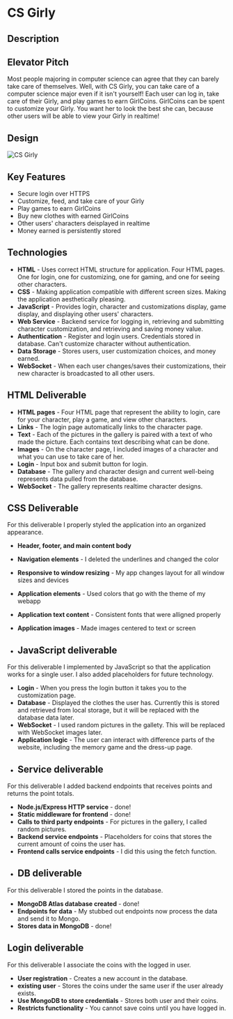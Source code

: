 # CS Girly
## Description
## Elevator Pitch
Most people majoring in computer science can agree that they can barely take care of themselves. Well, with CS Girly, you can take care of a computer science major even if it isn't yourself! Each user can log in, take care of their Girly, and play games to earn GirlCoins. GirlCoins can be spent to customize your Girly. You want her to look the best she can, because other users will be able to view your Girly in realtime!

## Design
![CS Girly](https://github.com/soph1e-mart1n/startup/assets/112999477/640e153c-5929-47d4-9c32-bb7b26f868e7)

## Key Features
* Secure login over HTTPS
* Customize, feed, and take care of your Girly
* Play games to earn GirlCoins
* Buy new clothes with earned GirlCoins
* Other users' characters deisplayed in realtime
* Money earned is persistently stored

## Technologies
* **HTML** - Uses correct HTML structure for application. Four HTML pages. One for login, one for customizing, one for gaming, and one for seeing other characters.
* **CSS** - Making application compatible with different screen sizes. Making the application aesthetically pleasing.
* **JavaScript** - Provides login, character and customizations display, game display, and displaying other users' characters. 
* **Web Service** - Backend service for logging in, retrieving and submitting character customization, and retrieving and saving money value. 
* **Authentication** - Register and login users. Credentials stored in database. Can't customize character without authentication.
* **Data Storage** - Stores users, user customization choices, and money earned.
* **WebSocket** - When each user changes/saves their customizations, their new character is broadcasted to all other users.

## HTML Deliverable
* **HTML pages** - Four HTML page that represent the ability to login, care for your character, play a game, and view other characters.
* **Links** - The login page automatically links to the character page.
* **Text** - Each of the pictures in the gallery is paired with a text of who made the picture. Each contains text describing what can be done.
* **Images** - On the character page, I included images of a character and what you can use to take care of her.
* **Login** - Input box and submit button for login.
* **Database** - The gallery and character design and current well-being represents data pulled from the database.
* **WebSocket** - The gallery represents realtime character designs.

## CSS Deliverable
For this deliverable I properly styled the application into an organized appearance.

* **Header, footer, and main content body**
* **Navigation elements** - I deleted the underlines and changed the color
* **Responsive to window resizing** - My app changes layout for all window sizes and devices
* **Application elements** - Used colors that go with the theme of my webapp
* **Application text content** - Consistent fonts that were alligned properly
* **Application images** - Made images centered to text or screen

* ## JavaScript deliverable

For this deliverable I implemented by JavaScript so that the application works for a single user. I also added placeholders for future technology.

- **Login** - When you press the login button it takes you to the customization page.
- **Database** - Displayed the clothes the user has. Currently this is stored and retrieved from local storage, but it will be replaced with the database data later.
- **WebSocket** - I used random pictures in the gallety. This will be replaced with WebSocket images later.
- **Application logic** - The user can interact with difference parts of the website, including the memory game and the dress-up page.

* ## Service deliverable

For this deliverable I added backend endpoints that receives points and returns the point totals.

- **Node.js/Express HTTP service** - done!
- **Static middleware for frontend** - done!
- **Calls to third party endpoints** - For pictures in the gallery, I called random pictures.
- **Backend service endpoints** - Placeholders for coins that stores the current amount of coins the user has.
- **Frontend calls service endpoints** - I did this using the fetch function.

* ## DB deliverable

For this deliverable I stored the points in the database.

- **MongoDB Atlas database created** - done!
- **Endpoints for data** - My stubbed out endpoints now process the data and send it to Mongo.
- **Stores data in MongoDB** - done!

## Login deliverable

For this deliverable I associate the coins with the logged in user.

- **User registration** - Creates a new account in the database.
- **existing user** - Stores the coins under the same user if the user already exists.
- **Use MongoDB to store credentials** - Stores both user and their coins.
- **Restricts functionality** - You cannot save coins until you have logged in.
